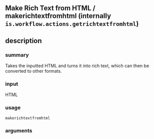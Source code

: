 
## Make Rich Text from HTML / makerichtextfromhtml (internally `is.workflow.actions.getrichtextfromhtml`)



## description
### summary
Takes the inputted HTML and turns it into rich text, which can then be converted to other formats.

### input
HTML


### usage
`makerichtextfromhtml `

### arguments

